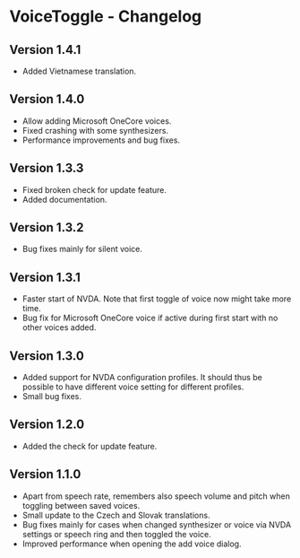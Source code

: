 # VoiceToggle - Changelog

## Version 1.4.1
* Added Vietnamese translation.

## Version 1.4.0
* Allow adding Microsoft OneCore voices.
* Fixed crashing with some synthesizers.
* Performance improvements and bug fixes.

## Version 1.3.3
* Fixed broken check for update feature.
* Added documentation.

## Version 1.3.2
* Bug fixes mainly for silent voice.

## Version 1.3.1
* Faster start of NVDA. Note that first toggle of voice now might take more time.
* Bug fix for Microsoft OneCore voice if active during first start with no other voices added.

## Version 1.3.0
* Added support for NVDA configuration profiles. It should thus be possible to have different voice setting for different profiles.
* Small bug fixes.

## Version 1.2.0
* Added the check for update feature.

## Version 1.1.0
* Apart from speech rate, remembers also speech volume and pitch when toggling between saved voices.
* Small update to the Czech and Slovak translations.
* Bug fixes mainly for cases when changed synthesizer or voice via NVDA settings or speech ring and then toggled the voice.
* Improved performance when opening the add voice dialog.
